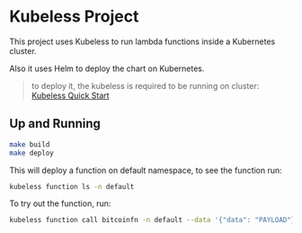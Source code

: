 # Kubeless Project

This project uses Kubeless to run lambda functions inside a Kubernetes cluster.

Also it uses Helm to deploy the chart on Kubernetes.

> to deploy it, the kubeless is required to be running on cluster:
[Kubeless Quick Start](https://kubeless.io/docs/quick-start/)

## Up and Running

```bash
make build
make deploy
```

This will deploy a function on default namespace, to see the function run:

```bash
kubeless function ls -n default
```

To try out the function, run:

```bash
kubeless function call bitcoinfn -n default --data '{"data": "PAYLOAD"}'
```
